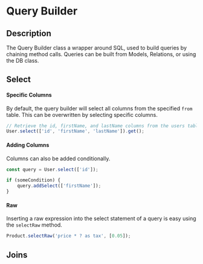 # Query Builder

## Description

The Query Builder class a wrapper around SQL, used to build queries by chaining method calls. Queries can be built
from Models, Relations, or using the DB class.

## Select

#### Specific Columns

By default, the query builder will select all columns from the specified ```from``` table. This can be overwritten
by selecting specific columns.

```typescript
// Retrieve the id, firstName, and lastName columns from the users table
User.select(['id', 'firstName', 'lastName']).get();
```

#### Adding Columns

Columns can also be added conditionally.

```typescript
const query = User.select(['id']);

if (someCondition) {
    query.addSelect(['firstName']);
}
```

#### Raw

Inserting a raw expression into the select statement of a query is easy using the ```selectRaw``` method.

```typescript
Product.selectRaw('price * ? as tax', [0.05]);
```

## Joins
